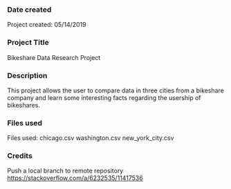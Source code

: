 ### Date created
Project created: 05/14/2019

### Project Title
Bikeshare Data Research Project

### Description
This project allows the user to compare data in three cities from a bikeshare company
and learn some interesting facts regarding the usership of bikeshares.

### Files used
Files used:
chicago.csv
washington.csv
new_york_city.csv

### Credits
Push a local branch to remote repository
https://stackoverflow.com/a/6232535/11417536
